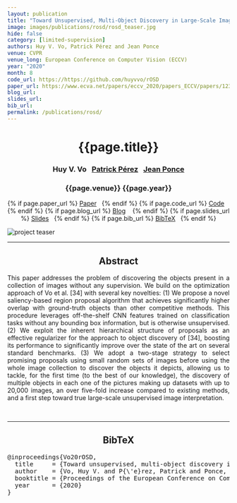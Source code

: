 ```yaml
---
layout: publication
title: "Toward Unsupervised, Multi-Object Discovery in Large-Scale Image Collections" 
image: images/publications/rosd/rosd_teaser.jpg
hide: false
category: [limited-supervision]
authors: Huy V. Vo, Patrick Pérez and Jean Ponce
venue: CVPR
venue_long: European Conference on Computer Vision (ECCV)
year: "2020"
month: 8
code_url: https://https://github.com/huyvvo/rOSD
paper_url: https://www.ecva.net/papers/eccv_2020/papers_ECCV/papers/123680766.pdf
blog_url: 
slides_url: 
bib_url: 
permalink: /publications/rosd/
---
```


<h1 align="center"> {{page.title}} </h1>
<!-- Simple call of authors -->
<!-- <h3 align="center"> {{page.authors}} </h3> -->
<!-- Alternatively you can add links to author pages -->
<h3 align="center"> Huy V. Vo&nbsp;&nbsp; <a href="https://ptrckprz.github.io/">Patrick Pérez</a>&nbsp;&nbsp; <a href="https://www.di.ens.fr/~ponce/">Jean Ponce</a> </h3>


<h3 align="center"> {{page.venue}} {{page.year}} </h3>

<div align="center">
  <p>
    {% if page.paper_url %}
    <a href="{{ page.paper_url }}"><i class="far fa-file-pdf"></i> Paper</a>&nbsp;&nbsp;
    {% endif %}
    {% if page.code_url %}
    <a href="{{ page.code_url }}"><i class="fab fa-github"></i> Code</a> &nbsp;&nbsp;
    {% endif %}
    {% if page.blog_url %}
    <a href="{{ page.blog_url }}"><i class="fab fa-blogger"></i> Blog</a> &nbsp;&nbsp;
    {% endif %}
    {% if page.slides_url %}
    <a href="{{ page.slides_url }}"><i class="far fa-file-pdf"></i> Slides</a>&nbsp;&nbsp;
    {% endif %}
    {% if page.bib_url %}
    <a href="{{ page.bib_url}}"><i class="far fa-file-alt"></i> BibTeX</a>&nbsp;&nbsp;
    {% endif %}
  </p>
</div>

<div class="publication-teaser">
    <img src="../../{{ page.image }}" alt="project teaser"/>
</div>


<hr>

<h2  align="center"> Abstract</h2>

<p align="justify">This paper addresses the problem of discovering the objects present in a collection of images without any supervision. We build on the optimization approach of Vo et al. [34] with several key novelties: (1) We propose a novel saliency-based region proposal algorithm that achieves significantly higher overlap with ground-truth objects than other competitive methods. This procedure leverages off-the-shelf CNN features trained on classification tasks without any bounding box information, but is otherwise unsupervised. (2) We exploit the inherent hierarchical structure of proposals as an effective regularizer for the approach to object discovery of [34], boosting its performance to significantly improve over the state of the art on several standard benchmarks. (3) We adopt a two-stage strategy to select promising proposals using small random sets
of images before using the whole image collection to discover the objects it depicts, allowing us to tackle, for the first time (to the best of our
knowledge), the discovery of multiple objects in each one of the pictures making up datasets with up to 20,000 images, an over five-fold increase
compared to existing methods, and a first step toward true large-scale unsupervised image interpretation.</p>

<br>

<hr>

<h2  align="center">BibTeX</h2>
<left>
  <pre class="bibtex-box">
@inproceedings{Vo20rOSD,
  title     = {Toward unsupervised, multi-object discovery in large-scale image collections},
  author    = {Vo, Huy V. and P{\'e}rez, Patrick and Ponce, Jean},
  booktitle = {Proceedings of the European Conference on Computer Vision ({ECCV})},
  year      = {2020}
}</pre>
</left>

<br>
